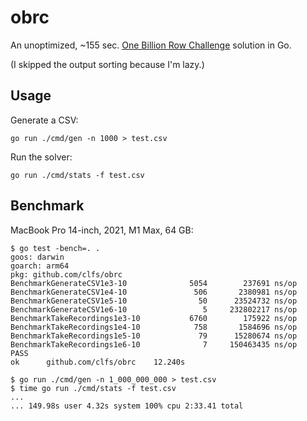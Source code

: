 # obrc

An unoptimized, ~155 sec. [One Billion Row Challenge](https://www.morling.dev/blog/one-billion-row-challenge/) solution in Go.

(I skipped the output sorting because I'm lazy.)

## Usage

Generate a CSV:

```text
go run ./cmd/gen -n 1000 > test.csv
```

Run the solver:

```text
go run ./cmd/stats -f test.csv
```

## Benchmark

MacBook Pro 14-inch, 2021, M1 Max, 64 GB:

```text
$ go test -bench=. .
goos: darwin
goarch: arm64
pkg: github.com/clfs/obrc
BenchmarkGenerateCSV1e3-10       	    5054	    237691 ns/op
BenchmarkGenerateCSV1e4-10       	     506	   2380981 ns/op
BenchmarkGenerateCSV1e5-10       	      50	  23524732 ns/op
BenchmarkGenerateCSV1e6-10       	       5	 232802217 ns/op
BenchmarkTakeRecordings1e3-10    	    6760	    175922 ns/op
BenchmarkTakeRecordings1e4-10    	     758	   1584696 ns/op
BenchmarkTakeRecordings1e5-10    	      79	  15280674 ns/op
BenchmarkTakeRecordings1e6-10    	       7	 150463435 ns/op
PASS
ok  	github.com/clfs/obrc	12.240s
```

```text
$ go run ./cmd/gen -n 1_000_000_000 > test.csv
$ time go run ./cmd/stats -f test.csv
...
... 149.98s user 4.32s system 100% cpu 2:33.41 total
```